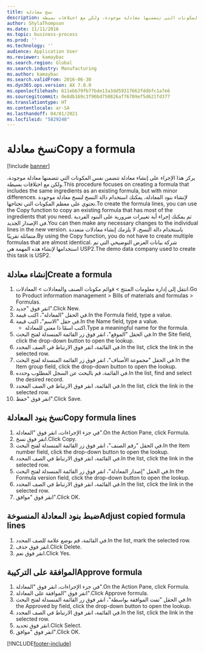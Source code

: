 ```yaml
---
title: ‏‫نسخ معادلة‬
description: يركز هذا الإجراء على إنشاء معادلة تتضمن نفس المكونات التي تتضمنها معادلة موجودة، ولكن مع اختلافات بسيطة.
author: ShylaThompson
ms.date: 11/11/2016
ms.topic: business-process
ms.prod: ''
ms.technology: ''
audience: Application User
ms.reviewer: kamaybac
ms.search.region: Global
ms.search.industry: Manufacturing
ms.author: kamaybac
ms.search.validFrom: 2016-06-30
ms.dyn365.ops.version: AX 7.0.0
ms.openlocfilehash: 611ebb79fb77bde13a3dd59317662fddbfc1a7e6
ms.sourcegitcommit: 0e8db169c3f90bd750826af76709ef5d621fd377
ms.translationtype: HT
ms.contentlocale: ar-SA
ms.lasthandoff: 04/01/2021
ms.locfileid: "5829248"
---
```

# <a name="copy-a-formula"></a><span data-ttu-id="4f988-103">‏‫نسخ معادلة‬</span><span class="sxs-lookup"><span data-stu-id="4f988-103">Copy a formula</span></span>

[!include [banner](../../includes/banner.md)]

<span data-ttu-id="4f988-104">يركز هذا الإجراء على إنشاء معادلة تتضمن نفس المكونات التي تتضمنها معادلة موجودة، ولكن مع اختلافات بسيطة.</span><span class="sxs-lookup"><span data-stu-id="4f988-104">This procedure focuses on creating a formula that includes the same ingredients as an existing formula, but with minor differences.</span></span> <span data-ttu-id="4f988-105">لإنشاء بنود المعادلة، يمكنك استخدام دالة النسخ لنسخ معادلة موجودة تحتوي على معظم المكونات التي تحتاجها.</span><span class="sxs-lookup"><span data-stu-id="4f988-105">To create the formula lines, you can use the Copy function to copy an existing formula that has most of the ingredients that you need.</span></span> <span data-ttu-id="4f988-106">ثم يمكنك إجراء أية تغييرات ضرورية على البنود الفردية في الإصدار الجديد.</span><span class="sxs-lookup"><span data-stu-id="4f988-106">You can then make any necessary changes to the individual lines in the new version.</span></span> <span data-ttu-id="4f988-107">باستخدام دالة النسخ، لا يلزمك إنشاء معادلات متعددة متماثلة تقريبًا.</span><span class="sxs-lookup"><span data-stu-id="4f988-107">By using the Copy function, you do not have to create multiple formulas that are almost identical.</span></span> <span data-ttu-id="4f988-108">شركة بيانات العرض التوضيحي التي تم استخدامها لإنشاء هذه المهمة هي USP2.‬</span><span class="sxs-lookup"><span data-stu-id="4f988-108">The demo data company used to create this task is USP2.</span></span>


## <a name="create-a-formula"></a><span data-ttu-id="4f988-109">إنشاء معادلة</span><span class="sxs-lookup"><span data-stu-id="4f988-109">Create a formula</span></span>
1. <span data-ttu-id="4f988-110">انتقل إلى إدارة معلومات المنتج > قوائم مكونات الصنف والمعادلات‬ > المعادلات.</span><span class="sxs-lookup"><span data-stu-id="4f988-110">Go to Product information management > Bills of materials and formulas > Formulas.</span></span>
2. <span data-ttu-id="4f988-111">انقر فوق "جديد".</span><span class="sxs-lookup"><span data-stu-id="4f988-111">Click New.</span></span>
3. <span data-ttu-id="4f988-112">في الحقل "المعادلة"، اكتب قيمة.</span><span class="sxs-lookup"><span data-stu-id="4f988-112">In the Formula field, type a value.</span></span>
4. <span data-ttu-id="4f988-113">في حقل "الاسم"، اكتب قيمة.</span><span class="sxs-lookup"><span data-stu-id="4f988-113">In the Name field, type a value.</span></span>
    * <span data-ttu-id="4f988-114">اكتب اسمًا ذا معنى للمعادلة.</span><span class="sxs-lookup"><span data-stu-id="4f988-114">Type a meaningful name for the formula.</span></span>  
5. <span data-ttu-id="4f988-115">في الحقل "الموقع"، انقر فوق زر القائمة المنسدلة لفتح البحث.</span><span class="sxs-lookup"><span data-stu-id="4f988-115">In the Site field, click the drop-down button to open the lookup.</span></span>
6. <span data-ttu-id="4f988-116">في القائمة، انقر فوق الارتباط في الصف المحدد.</span><span class="sxs-lookup"><span data-stu-id="4f988-116">In the list, click the link in the selected row.</span></span>
7. <span data-ttu-id="4f988-117">في الحقل "مجموعة الأصناف‬‬‬"، انقر فوق زر القائمة المنسدلة لفتح البحث.</span><span class="sxs-lookup"><span data-stu-id="4f988-117">In the Item group field, click the drop-down button to open the lookup.</span></span>
8. <span data-ttu-id="4f988-118">في القائمة، قم بالبحث عن السجل المطلوب وحدده.</span><span class="sxs-lookup"><span data-stu-id="4f988-118">In the list, find and select the desired record.</span></span>
9. <span data-ttu-id="4f988-119">في القائمة، انقر فوق الارتباط في الصف المحدد.</span><span class="sxs-lookup"><span data-stu-id="4f988-119">In the list, click the link in the selected row.</span></span>
10. <span data-ttu-id="4f988-120">انقر فوق "حفظ".</span><span class="sxs-lookup"><span data-stu-id="4f988-120">Click Save.</span></span>

## <a name="copy-formula-lines"></a><span data-ttu-id="4f988-121">نسخ بنود المعادلة</span><span class="sxs-lookup"><span data-stu-id="4f988-121">Copy formula lines</span></span>
1. <span data-ttu-id="4f988-122">في جزء الإجراءات، انقر فوق "المعادلة".</span><span class="sxs-lookup"><span data-stu-id="4f988-122">On the Action Pane, click Formula.</span></span>
2. <span data-ttu-id="4f988-123">انقر فوق نسخ.</span><span class="sxs-lookup"><span data-stu-id="4f988-123">Click Copy.</span></span>
3. <span data-ttu-id="4f988-124">في الحقل "رقم الصنف"، انقر فوق زر القائمة المنسدلة لفتح البحث.</span><span class="sxs-lookup"><span data-stu-id="4f988-124">In the Item number field, click the drop-down button to open the lookup.</span></span>
4. <span data-ttu-id="4f988-125">في القائمة، انقر فوق الارتباط في الصف المحدد.</span><span class="sxs-lookup"><span data-stu-id="4f988-125">In the list, click the link in the selected row.</span></span>
5. <span data-ttu-id="4f988-126">في الحقل "إصدار المعادلة"، انقر فوق زر القائمة المنسدلة لفتح البحث.</span><span class="sxs-lookup"><span data-stu-id="4f988-126">In the Formula version field, click the drop-down button to open the lookup.</span></span>
6. <span data-ttu-id="4f988-127">في القائمة، انقر فوق الارتباط في الصف المحدد.</span><span class="sxs-lookup"><span data-stu-id="4f988-127">In the list, click the link in the selected row.</span></span>
7. <span data-ttu-id="4f988-128">انقر فوق "موافق".</span><span class="sxs-lookup"><span data-stu-id="4f988-128">Click OK.</span></span>

## <a name="adjust-copied-formula-lines"></a><span data-ttu-id="4f988-129">ضبط بنود المعادلة المنسوخة</span><span class="sxs-lookup"><span data-stu-id="4f988-129">Adjust copied formula lines</span></span>
1. <span data-ttu-id="4f988-130">في القائمة، قم بوضع علامة للصف المحدد.</span><span class="sxs-lookup"><span data-stu-id="4f988-130">In the list, mark the selected row.</span></span>
2. <span data-ttu-id="4f988-131">انقر فوق حذف.</span><span class="sxs-lookup"><span data-stu-id="4f988-131">Click Delete.</span></span>
3. <span data-ttu-id="4f988-132">انقر فوق نعم.</span><span class="sxs-lookup"><span data-stu-id="4f988-132">Click Yes.</span></span>

## <a name="approve-formula"></a><span data-ttu-id="4f988-133">الموافقة على التركيبة</span><span class="sxs-lookup"><span data-stu-id="4f988-133">Approve formula</span></span>
1. <span data-ttu-id="4f988-134">في جزء الإجراءات، انقر فوق "المعادلة".</span><span class="sxs-lookup"><span data-stu-id="4f988-134">On the Action Pane, click Formula.</span></span>
2. <span data-ttu-id="4f988-135">انقر فوق "الموافقة على المعادلة".</span><span class="sxs-lookup"><span data-stu-id="4f988-135">Click Approve formula.</span></span>
3. <span data-ttu-id="4f988-136">في الحقل "تمت الموافقة بواسطة‬"، انقر فوق زر القائمة المنسدلة لفتح البحث.</span><span class="sxs-lookup"><span data-stu-id="4f988-136">In the Approved by field, click the drop-down button to open the lookup.</span></span>
4. <span data-ttu-id="4f988-137">في القائمة، انقر فوق الارتباط في الصف المحدد.</span><span class="sxs-lookup"><span data-stu-id="4f988-137">In the list, click the link in the selected row.</span></span>
5. <span data-ttu-id="4f988-138">انقر فوق تحديد.</span><span class="sxs-lookup"><span data-stu-id="4f988-138">Click Select.</span></span>
6. <span data-ttu-id="4f988-139">انقر فوق "موافق".</span><span class="sxs-lookup"><span data-stu-id="4f988-139">Click OK.</span></span>



[!INCLUDE[footer-include](../../../includes/footer-banner.md)]